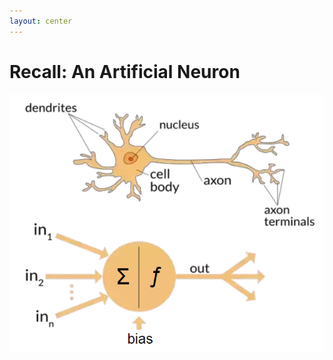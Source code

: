 ```yaml
---
layout: center
---
```


# Recall: An Artificial Neuron

<img alt="neuron" src="/images/neuron.png" />